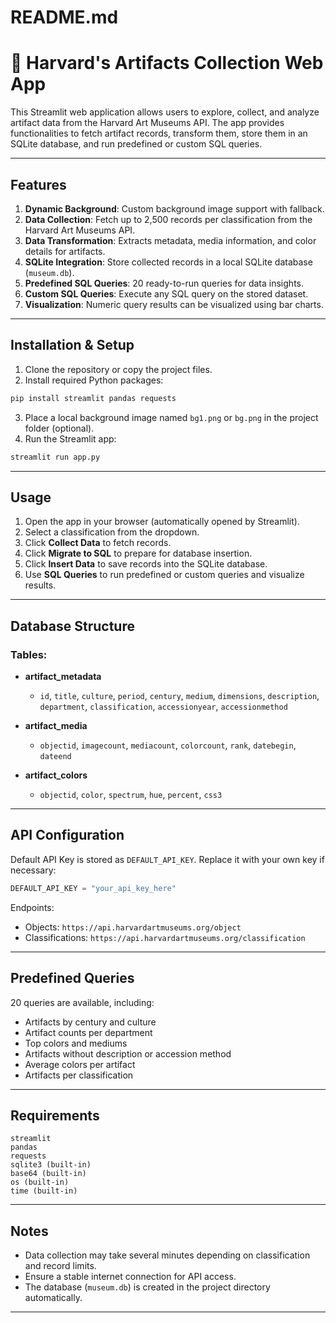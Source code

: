 # README.md

# 🎨 Harvard's Artifacts Collection Web App

This Streamlit web application allows users to explore, collect, and analyze artifact data from the Harvard Art Museums API. The app provides functionalities to fetch artifact records, transform them, store them in an SQLite database, and run predefined or custom SQL queries.

---

## Features

1. **Dynamic Background**: Custom background image support with fallback.
2. **Data Collection**: Fetch up to 2,500 records per classification from the Harvard Art Museums API.
3. **Data Transformation**: Extracts metadata, media information, and color details for artifacts.
4. **SQLite Integration**: Store collected records in a local SQLite database (`museum.db`).
5. **Predefined SQL Queries**: 20 ready-to-run queries for data insights.
6. **Custom SQL Queries**: Execute any SQL query on the stored dataset.
7. **Visualization**: Numeric query results can be visualized using bar charts.

---

## Installation & Setup

1. Clone the repository or copy the project files.
2. Install required Python packages:

```bash
pip install streamlit pandas requests
```

3. Place a local background image named `bg1.png` or `bg.png` in the project folder (optional).
4. Run the Streamlit app:

```bash
streamlit run app.py
```

---

## Usage

1. Open the app in your browser (automatically opened by Streamlit).
2. Select a classification from the dropdown.
3. Click **Collect Data** to fetch records.
4. Click **Migrate to SQL** to prepare for database insertion.
5. Click **Insert Data** to save records into the SQLite database.
6. Use **SQL Queries** to run predefined or custom queries and visualize results.

---

## Database Structure

### Tables:

- **artifact_metadata**
  - `id`, `title`, `culture`, `period`, `century`, `medium`, `dimensions`, `description`, `department`, `classification`, `accessionyear`, `accessionmethod`

- **artifact_media**
  - `objectid`, `imagecount`, `mediacount`, `colorcount`, `rank`, `datebegin`, `dateend`

- **artifact_colors**
  - `objectid`, `color`, `spectrum`, `hue`, `percent`, `css3`

---

## API Configuration

Default API Key is stored as `DEFAULT_API_KEY`. Replace it with your own key if necessary:

```python
DEFAULT_API_KEY = "your_api_key_here"
```

Endpoints:
- Objects: `https://api.harvardartmuseums.org/object`
- Classifications: `https://api.harvardartmuseums.org/classification`

---

## Predefined Queries

20 queries are available, including:
- Artifacts by century and culture
- Artifact counts per department
- Top colors and mediums
- Artifacts without description or accession method
- Average colors per artifact
- Artifacts per classification

---

## Requirements

```text
streamlit
pandas
requests
sqlite3 (built-in)
base64 (built-in)
os (built-in)
time (built-in)
```

---

## Notes

- Data collection may take several minutes depending on classification and record limits.
- Ensure a stable internet connection for API access.
- The database (`museum.db`) is created in the project directory automatically.

---



